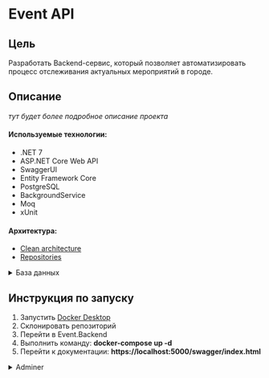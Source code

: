 # Event API

## Цель
Разработать Backend-сервис, который позволяет автоматизировать процесс отслеживания актуальных мероприятий в городе.

## Описание
*тут будет более подробное описание проекта*

#### Используемые технологии:
- .NET 7
- ASP.NET Core Web API
- SwaggerUI
- Entity Framework Core
- PostgreSQL
- BackgroundService
- Moq
- xUnit
#### Архитектура:
- [Clean architecture](https://learn.microsoft.com/ru-ru/dotnet/architecture/modern-web-apps-azure/common-web-application-architectures)
- [Repositories](https://medium.com/net-core/repository-pattern-implementation-in-asp-net-core-21e01c6664d7)

<details>
<summary>База данных</summary>

### Схема
![Тут должна быть схема базы данных.](https://github.com/ds-vs/event-api/blob/write-readme/Schemes/%D1%81%D1%85%D0%B5%D0%BC%D0%B0_%D0%B1%D0%B0%D0%B7%D1%8B_%D0%B4%D0%B0%D0%BD%D0%BD%D1%8B%D1%85.PNG)

### Описание
#### 1. Roles - таблица для хранения информации о ролях.
- role_id - уникальный идентификатор роли (uuid);
- name - наименование роли (text);
- description - описание роли (text);
#### 2. Accounts - таблица для хранения информации об учетных записях.
- account_id - уникальный идентификатор акаунта (uuid);
- role_id - идентификатор роли, который связан с учетной записью (связь один ко многим с таблицей Roles);
- login - логин пользователя (text);
- email - электронная почта (text);
- password_hash - хэш пароля (text);
- refresh_token - токен обновление (text);
- token_created - дата и время создания токена (timestamp);
- token_expires - дата и время истечения токена (timestamp);
#### 3. Events - таблица для хранения информации о событиях.
- event_id - уникальный идентификатор события (uuid);
- title - наименование мероприятия (text);
- date - дата проведения мероприятия (timestamp);
- description - описание мероприятия (text);
- subscribers_number - число подписчиков (bigint);
- status - статус мероприятия (integer);
- account_id - идентификатор учетной записи, которая создала событие (связь один ко многим с таблицей Accounts);
#### 4. Subscriptions - таблица для хранения информации о подписках на события.
- account_id - идентификатор учетной записи, которая подписалась на событие (связь многие ко многим);
- event_id - идентификатор события, на которое подписалась учетная запись (связь многие ко многим);

</details>

## Инструкция по запуску
1. Запустить [Docker Desktop](https://www.docker.com/)
2. Склонировать репозиторий
3. Перейти в Event.Backend
4. Выполнить команду: **docker-compose up -d**
5. Перейти к документации: **https://localhost:5000/swagger/index.html**

<details>
<summary>Adminer</summary>

- localhost:8080
- Database: **PostgreSQL**
- Server: **postgres_db**
- User: **postgres**
- Password: **postgres**

</details>
